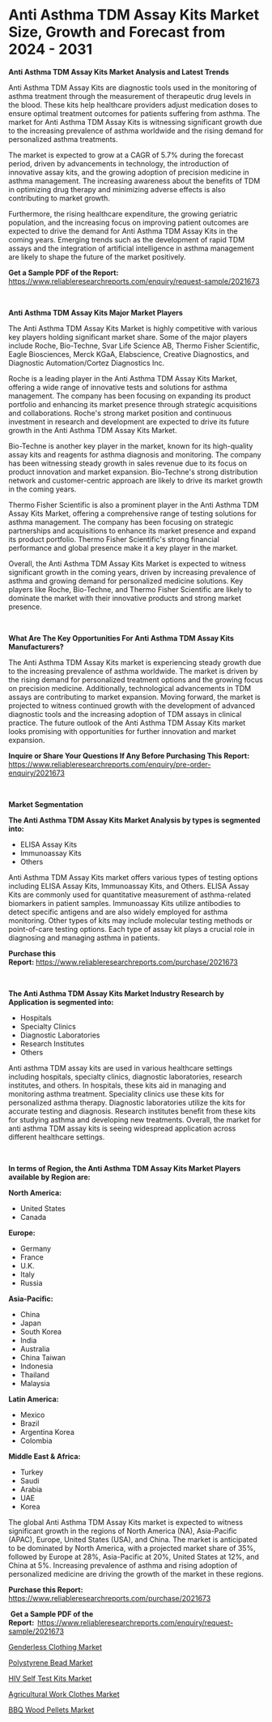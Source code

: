 <p><h1>Anti Asthma TDM Assay Kits Market Size, Growth and Forecast from 2024 - 2031</h1></p><p><strong>Anti Asthma TDM Assay Kits Market Analysis and Latest Trends</strong></p>
<p><p>Anti Asthma TDM Assay Kits are diagnostic tools used in the monitoring of asthma treatment through the measurement of therapeutic drug levels in the blood. These kits help healthcare providers adjust medication doses to ensure optimal treatment outcomes for patients suffering from asthma. The market for Anti Asthma TDM Assay Kits is witnessing significant growth due to the increasing prevalence of asthma worldwide and the rising demand for personalized asthma treatments.</p><p>The market is expected to grow at a CAGR of 5.7% during the forecast period, driven by advancements in technology, the introduction of innovative assay kits, and the growing adoption of precision medicine in asthma management. The increasing awareness about the benefits of TDM in optimizing drug therapy and minimizing adverse effects is also contributing to market growth.</p><p>Furthermore, the rising healthcare expenditure, the growing geriatric population, and the increasing focus on improving patient outcomes are expected to drive the demand for Anti Asthma TDM Assay Kits in the coming years. Emerging trends such as the development of rapid TDM assays and the integration of artificial intelligence in asthma management are likely to shape the future of the market positively.</p></p>
<p><strong>Get a Sample PDF of the Report:&nbsp;</strong> <a href="https://www.reliableresearchreports.com/enquiry/request-sample/2021673">https://www.reliableresearchreports.com/enquiry/request-sample/2021673</a></p>
<p>&nbsp;</p>
<p><strong>Anti Asthma TDM Assay Kits Major Market Players</strong></p>
<p><p>The Anti Asthma TDM Assay Kits Market is highly competitive with various key players holding significant market share. Some of the major players include Roche, Bio-Techne, Svar Life Science AB, Thermo Fisher Scientific, Eagle Biosciences, Merck KGaA, Elabscience, Creative Diagnostics, and Diagnostic Automation/Cortez Diagnostics Inc.</p><p>Roche is a leading player in the Anti Asthma TDM Assay Kits Market, offering a wide range of innovative tests and solutions for asthma management. The company has been focusing on expanding its product portfolio and enhancing its market presence through strategic acquisitions and collaborations. Roche's strong market position and continuous investment in research and development are expected to drive its future growth in the Anti Asthma TDM Assay Kits Market.</p><p>Bio-Techne is another key player in the market, known for its high-quality assay kits and reagents for asthma diagnosis and monitoring. The company has been witnessing steady growth in sales revenue due to its focus on product innovation and market expansion. Bio-Techne's strong distribution network and customer-centric approach are likely to drive its market growth in the coming years.</p><p>Thermo Fisher Scientific is also a prominent player in the Anti Asthma TDM Assay Kits Market, offering a comprehensive range of testing solutions for asthma management. The company has been focusing on strategic partnerships and acquisitions to enhance its market presence and expand its product portfolio. Thermo Fisher Scientific's strong financial performance and global presence make it a key player in the market.</p><p>Overall, the Anti Asthma TDM Assay Kits Market is expected to witness significant growth in the coming years, driven by increasing prevalence of asthma and growing demand for personalized medicine solutions. Key players like Roche, Bio-Techne, and Thermo Fisher Scientific are likely to dominate the market with their innovative products and strong market presence.</p></p>
<p>&nbsp;</p>
<p><strong>What Are The Key Opportunities For Anti Asthma TDM Assay Kits Manufacturers?</strong></p>
<p><p>The Anti Asthma TDM Assay Kits market is experiencing steady growth due to the increasing prevalence of asthma worldwide. The market is driven by the rising demand for personalized treatment options and the growing focus on precision medicine. Additionally, technological advancements in TDM assays are contributing to market expansion. Moving forward, the market is projected to witness continued growth with the development of advanced diagnostic tools and the increasing adoption of TDM assays in clinical practice. The future outlook of the Anti Asthma TDM Assay Kits market looks promising with opportunities for further innovation and market expansion.</p></p>
<p><strong>Inquire or Share Your Questions If Any Before Purchasing This Report:</strong> <a href="https://www.reliableresearchreports.com/enquiry/pre-order-enquiry/2021673">https://www.reliableresearchreports.com/enquiry/pre-order-enquiry/2021673</a></p>
<p>&nbsp;</p>
<p><strong>Market Segmentation</strong></p>
<p><strong>The Anti Asthma TDM Assay Kits Market Analysis by types is segmented into:</strong></p>
<p><ul><li>ELISA Assay Kits</li><li>Immunoassay Kits</li><li>Others</li></ul></p>
<p><p>Anti Asthma TDM Assay Kits market offers various types of testing options including ELISA Assay Kits, Immunoassay Kits, and Others. ELISA Assay Kits are commonly used for quantitative measurement of asthma-related biomarkers in patient samples. Immunoassay Kits utilize antibodies to detect specific antigens and are also widely employed for asthma monitoring. Other types of kits may include molecular testing methods or point-of-care testing options. Each type of assay kit plays a crucial role in diagnosing and managing asthma in patients.</p></p>
<p><strong>Purchase this Report:&nbsp;</strong><a href="https://www.reliableresearchreports.com/purchase/2021673">https://www.reliableresearchreports.com/purchase/2021673</a></p>
<p>&nbsp;</p>
<p><strong>The Anti Asthma TDM Assay Kits Market Industry Research by Application is segmented into:</strong></p>
<p><ul><li>Hospitals</li><li>Specialty Clinics</li><li>Diagnostic Laboratories</li><li>Research Institutes</li><li>Others</li></ul></p>
<p><p>Anti asthma TDM assay kits are used in various healthcare settings including hospitals, specialty clinics, diagnostic laboratories, research institutes, and others. In hospitals, these kits aid in managing and monitoring asthma treatment. Speciality clinics use these kits for personalized asthma therapy. Diagnostic laboratories utilize the kits for accurate testing and diagnosis. Research institutes benefit from these kits for studying asthma and developing new treatments. Overall, the market for anti asthma TDM assay kits is seeing widespread application across different healthcare settings.</p></p>
<p>&nbsp;</p>
<p><strong>In terms of Region, the Anti Asthma TDM Assay Kits Market Players available by Region are:</strong></p>
<p>
    <p> <strong> North America: </strong>
        <ul>
            <li>United States</li>
            <li>Canada</li>
        </ul>
        </p> 
    <p> <strong> Europe: </strong>
        <ul>
            <li>Germany</li>
            <li>France</li>
            <li>U.K.</li>
            <li>Italy</li>
            <li>Russia</li>
        </ul>
        </p> 
    <p> <strong> Asia-Pacific: </strong>
        <ul>
            <li>China</li>
            <li>Japan</li>
            <li>South Korea</li>
            <li>India</li>
            <li>Australia</li>
            <li>China Taiwan</li>
            <li>Indonesia</li>
            <li>Thailand</li>
            <li>Malaysia</li>
        </ul>
        </p> 
    <p> <strong> Latin America: </strong>
        <ul>
            <li>Mexico</li>
            <li>Brazil</li>
            <li>Argentina Korea</li>
            <li>Colombia</li>
        </ul>
        </p> 
    <p> <strong> Middle East & Africa: </strong>
        <ul>
            <li>Turkey</li>
            <li>Saudi</li>
            <li>Arabia</li>
            <li>UAE</li>
            <li>Korea</li>
        </ul>
    </p>
    </p>
<p><p>The global Anti Asthma TDM Assay Kits market is expected to witness significant growth in the regions of North America (NA), Asia-Pacific (APAC), Europe, United States (USA), and China. The market is anticipated to be dominated by North America, with a projected market share of 35%, followed by Europe at 28%, Asia-Pacific at 20%, United States at 12%, and China at 5%. Increasing prevalence of asthma and rising adoption of personalized medicine are driving the growth of the market in these regions.</p></p>
<p><strong>Purchase this Report: </strong><a href="https://www.reliableresearchreports.com/purchase/2021673">https://www.reliableresearchreports.com/purchase/2021673</a></p>
<p>&nbsp;<strong>Get a Sample PDF of the Report:&nbsp;&nbsp;</strong><a href="https://www.reliableresearchreports.com/enquiry/request-sample/2021673">https://www.reliableresearchreports.com/enquiry/request-sample/2021673</a></p>
<p><strong></strong></p>
<p><p><a href="https://view.publitas.com/reportprime-1/genderless-clothing-market-size-growing-and-forecasted-for-period-from-2024-2031-and-provides-complete-market-analysis-of-this-market/">Genderless Clothing Market</a></p><p><a href="https://view.publitas.com/reportprime-1/polystyrene-bead-market-offers-provide-insightful-data-for-the-time-period-from-2024-to-2031-and-also-provide-analysis-based-on-application-type-and-region/">Polystyrene Bead Market</a></p><p><a href="https://github.com/lataunyatinikmelvin59ilbd0dv/Market-Research-Report-List-1/blob/main/hiv-self-test-kits-market.md">HIV Self Test Kits Market</a></p><p><a href="https://acidic-farm-354.notion.site/Agricultural-Work-Clothes-Market-Provides-Detailed-Segmentation-of-this-Market-based-on-Type-Applic-9c581a9e621841448c38261fc2de8671">Agricultural Work Clothes Market</a></p><p><a href="https://glittery-fuchsia-86a.notion.site/BBQ-Wood-Pellets-Market-Size-Market-Trends-and-Growth-Outlook-forecasted-for-period-from-2024-to-2-fdd004a3fc544e73b4d2e41ae686322c">BBQ Wood Pellets Market</a></p></p>